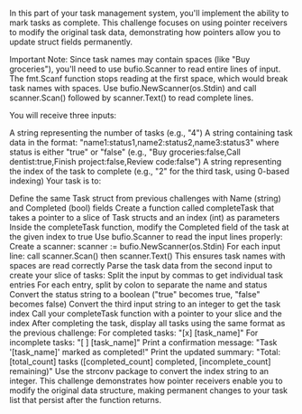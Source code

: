 In this part of your task management system, you'll implement the ability to mark tasks as complete. This challenge focuses on using pointer receivers to modify the original task data, demonstrating how pointers allow you to update struct fields permanently.

Important Note: Since task names may contain spaces (like "Buy groceries"), you'll need to use bufio.Scanner to read entire lines of input. The fmt.Scanf function stops reading at the first space, which would break task names with spaces. Use bufio.NewScanner(os.Stdin) and call scanner.Scan() followed by scanner.Text() to read complete lines.

You will receive three inputs:

A string representing the number of tasks (e.g., "4")
A string containing task data in the format: "name1:status1,name2:status2,name3:status3" where status is either "true" or "false" (e.g., "Buy groceries:false,Call dentist:true,Finish project:false,Review code:false")
A string representing the index of the task to complete (e.g., "2" for the third task, using 0-based indexing)
Your task is to:

Define the same Task struct from previous challenges with Name (string) and Completed (bool) fields
Create a function called completeTask that takes a pointer to a slice of Task structs and an index (int) as parameters
Inside the completeTask function, modify the Completed field of the task at the given index to true
Use bufio.Scanner to read the input lines properly:
Create a scanner: scanner := bufio.NewScanner(os.Stdin)
For each input line: call scanner.Scan() then scanner.Text()
This ensures task names with spaces are read correctly
Parse the task data from the second input to create your slice of tasks:
Split the input by commas to get individual task entries
For each entry, split by colon to separate the name and status
Convert the status string to a boolean ("true" becomes true, "false" becomes false)
Convert the third input string to an integer to get the task index
Call your completeTask function with a pointer to your slice and the index
After completing the task, display all tasks using the same format as the previous challenge:
For completed tasks: "[x] [task_name]"
For incomplete tasks: "[ ] [task_name]"
Print a confirmation message: "Task '[task_name]' marked as completed!"
Print the updated summary: "Total: [total_count] tasks ([completed_count] completed, [incomplete_count] remaining)"
Use the strconv package to convert the index string to an integer. This challenge demonstrates how pointer receivers enable you to modify the original data structure, making permanent changes to your task list that persist after the function returns.